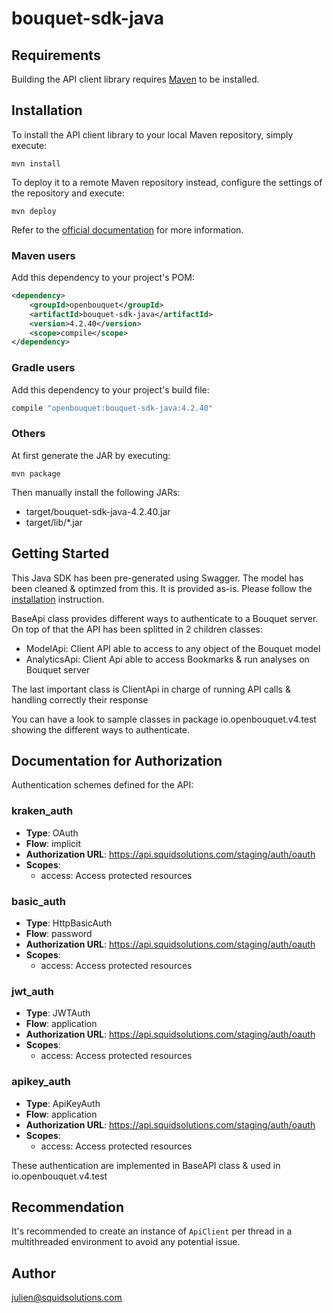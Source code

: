 # bouquet-sdk-java

## Requirements

Building the API client library requires [Maven](https://maven.apache.org/) to be installed.

## Installation

To install the API client library to your local Maven repository, simply execute:

```shell
mvn install
```

To deploy it to a remote Maven repository instead, configure the settings of the repository and execute:

```shell
mvn deploy
```

Refer to the [official documentation](https://maven.apache.org/plugins/maven-deploy-plugin/usage.html) for more information.

### Maven users

Add this dependency to your project's POM:

```xml
<dependency>
    <groupId>openbouquet</groupId>
    <artifactId>bouquet-sdk-java</artifactId>
    <version>4.2.40</version>
    <scope>compile</scope>
</dependency>
```

### Gradle users

Add this dependency to your project's build file:

```groovy
compile "openbouquet:bouquet-sdk-java:4.2.40"
```

### Others

At first generate the JAR by executing:

    mvn package

Then manually install the following JARs:

* target/bouquet-sdk-java-4.2.40.jar
* target/lib/*.jar

## Getting Started

This Java SDK has been pre-generated using Swagger. The model has been cleaned & optimzed from this. It is provided as-is. 
Please follow the [installation](#installation) instruction.

BaseApi class provides different ways to authenticate to a Bouquet server. On top of that the API has been splitted in 2 children classes:
- ModelApi: Client API able to access to any object of the Bouquet model
- AnalyticsApi: Client Api able to access Bookmarks & run analyses on Bouquet server

The last important class is ClientApi in charge of running API calls & handling correctly their response

You can have a look to sample classes in package io.openbouquet.v4.test showing the different ways to authenticate.

## Documentation for Authorization

Authentication schemes defined for the API:
### kraken_auth

- **Type**: OAuth
- **Flow**: implicit
- **Authorization URL**: https://api.squidsolutions.com/staging/auth/oauth
- **Scopes**: 
  - access: Access protected resources

### basic_auth

- **Type**: HttpBasicAuth
- **Flow**: password
- **Authorization URL**: https://api.squidsolutions.com/staging/auth/oauth
- **Scopes**: 
  - access: Access protected resources

### jwt_auth

- **Type**: JWTAuth
- **Flow**: application
- **Authorization URL**: https://api.squidsolutions.com/staging/auth/oauth
- **Scopes**: 
  - access: Access protected resources

### apikey_auth

- **Type**: ApiKeyAuth
- **Flow**: application
- **Authorization URL**: https://api.squidsolutions.com/staging/auth/oauth
- **Scopes**: 
  - access: Access protected resources

These authentication are implemented in BaseAPI class & used in io.openbouquet.v4.test

## Recommendation

It's recommended to create an instance of `ApiClient` per thread in a multithreaded environment to avoid any potential issue.

## Author
julien@squidsolutions.com